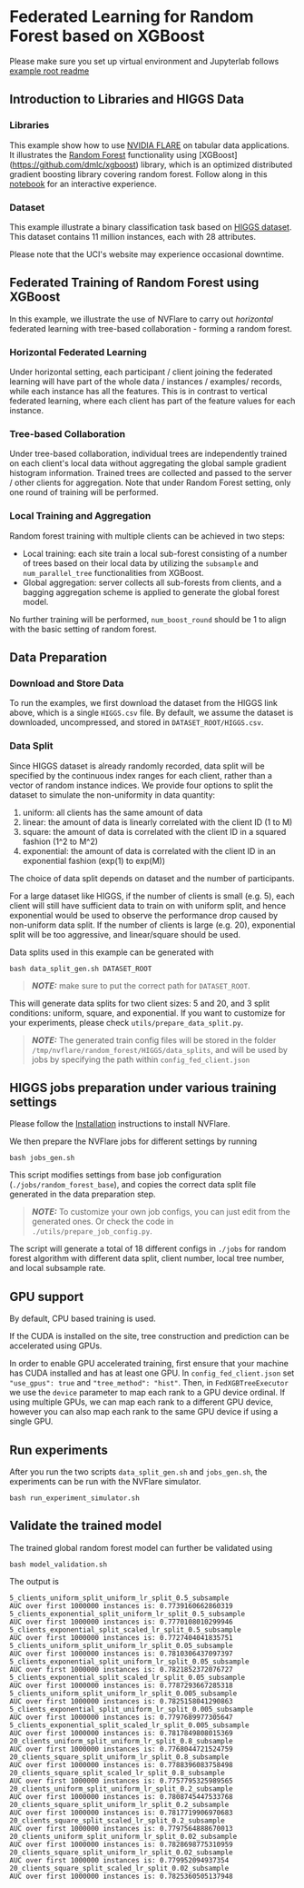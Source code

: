 # Federated Learning for Random Forest based on XGBoost 

Please make sure you set up virtual environment and Jupyterlab follows [example root readme](../../README.md)

## Introduction to Libraries and HIGGS Data

### Libraries
This example show how to use [NVIDIA FLARE](https://nvflare.readthedocs.io/en/main/index.html) on tabular data applications.
It illustrates the [Random Forest](https://xgboost.readthedocs.io/en/latest/tutorials/rf.html) functionality using [XGBoost] (https://github.com/dmlc/xgboost) library,
which is an optimized distributed gradient boosting library covering random forest.
Follow along in this [notebook](./random_forest.ipynb) for an interactive experience.

### Dataset
This example illustrate a binary classification task based on [HIGGS dataset](https://mlphysics.ics.uci.edu/data/higgs/).
This dataset contains 11 million instances, each with 28 attributes.

Please note that the UCI's website may experience occasional downtime.

## Federated Training of Random Forest using XGBoost
In this example, we illustrate the use of NVFlare to carry out *horizontal* federated learning with tree-based collaboration - forming a random forest.

### Horizontal Federated Learning
Under horizontal setting, each participant / client joining the federated learning will have part of the whole data / instances / examples/ records, while each instance has all the features.
This is in contrast to vertical federated learning, where each client has part of the feature values for each instance.

### Tree-based Collaboration
Under tree-based collaboration, individual trees are independently trained on each client's local data without aggregating the global sample gradient histogram information.
Trained trees are collected and passed to the server / other clients for aggregation. Note that under Random Forest setting, only one round of training will be performed.

### Local Training and Aggregation
Random forest training with multiple clients can be achieved in two steps:

- Local training: each site train a local sub-forest consisting of a number of trees based on their local data by utilizing the `subsample` and `num_parallel_tree` functionalities from XGBoost. 
- Global aggregation: server collects all sub-forests from clients, and a bagging aggregation scheme is applied to generate the global forest model.

No further training will be performed, `num_boost_round` should be 1 to align with the basic setting of random forest.


## Data Preparation
### Download and Store Data
To run the examples, we first download the dataset from the HIGGS link above, which is a single `HIGGS.csv` file.
By default, we assume the dataset is downloaded, uncompressed, and stored in `DATASET_ROOT/HIGGS.csv`.


### Data Split
Since HIGGS dataset is already randomly recorded,
data split will be specified by the continuous index ranges for each client,
rather than a vector of random instance indices.
We provide four options to split the dataset to simulate the non-uniformity in data quantity: 

1. uniform: all clients has the same amount of data 
2. linear: the amount of data is linearly correlated with the client ID (1 to M)
3. square: the amount of data is correlated with the client ID in a squared fashion (1^2 to M^2)
4. exponential: the amount of data is correlated with the client ID in an exponential fashion (exp(1) to exp(M))

The choice of data split depends on dataset and the number of participants.

For a large dataset like HIGGS, if the number of clients is small (e.g. 5),
each client will still have sufficient data to train on with uniform split,
and hence exponential would be used to observe the performance drop caused by non-uniform data split.
If the number of clients is large (e.g. 20), exponential split will be too aggressive, and linear/square should be used.

Data splits used in this example can be generated with
```
bash data_split_gen.sh DATASET_ROOT
```
> **_NOTE:_** make sure to put the correct path for `DATASET_ROOT`.

This will generate data splits for two client sizes: 5 and 20, and 3 split conditions: uniform, square, and exponential.
If you want to customize for your experiments, please check `utils/prepare_data_split.py`.

> **_NOTE:_** The generated train config files will be stored in the folder `/tmp/nvflare/random_forest/HIGGS/data_splits`,
> and will be used by jobs by specifying the path within `config_fed_client.json` 


## HIGGS jobs preparation under various training settings

Please follow the [Installation](../../getting_started/README.md) instructions to install NVFlare.

We then prepare the NVFlare jobs for different settings by running
```
bash jobs_gen.sh
```

This script modifies settings from base job configuration
(`./jobs/random_forest_base`),
and copies the correct data split file generated in the data preparation step.

> **_NOTE:_** To customize your own job configs, you can just edit from the generated ones.
> Or check the code in `./utils/prepare_job_config.py`.

The script will generate a total of 18 different configs in `./jobs` for random forest algorithm with different data split, client number, local tree number, and local subsample rate.

## GPU support
By default, CPU based training is used.

If the CUDA is installed on the site, tree construction and prediction can be
accelerated using GPUs.

In order to enable GPU accelerated training, first ensure that your machine has CUDA installed and has at least one GPU.
In `config_fed_client.json` set `"use_gpus": true` and  `"tree_method": "hist"`.
Then, in `FedXGBTreeExecutor` we use the `device` parameter to map each rank to a GPU device ordinal.
If using multiple GPUs, we can map each rank to a different GPU device, however you can also map each rank to the same GPU device if using a single GPU.

## Run experiments 
After you run the two scripts `data_split_gen.sh` and `jobs_gen.sh`, the experiments can be run with the NVFlare simulator.
```
bash run_experiment_simulator.sh
```

## Validate the trained model
The trained global random forest model can further be validated using
```
bash model_validation.sh 
```
The output is 
```
5_clients_uniform_split_uniform_lr_split_0.5_subsample
AUC over first 1000000 instances is: 0.7739160662860319
5_clients_exponential_split_uniform_lr_split_0.5_subsample
AUC over first 1000000 instances is: 0.7770108010299946
5_clients_exponential_split_scaled_lr_split_0.5_subsample
AUC over first 1000000 instances is: 0.7727404041835751
5_clients_uniform_split_uniform_lr_split_0.05_subsample
AUC over first 1000000 instances is: 0.7810306437097397
5_clients_exponential_split_uniform_lr_split_0.05_subsample
AUC over first 1000000 instances is: 0.7821852372076727
5_clients_exponential_split_scaled_lr_split_0.05_subsample
AUC over first 1000000 instances is: 0.7787293667285318
5_clients_uniform_split_uniform_lr_split_0.005_subsample
AUC over first 1000000 instances is: 0.7825158041290863
5_clients_exponential_split_uniform_lr_split_0.005_subsample
AUC over first 1000000 instances is: 0.7797689977305647
5_clients_exponential_split_scaled_lr_split_0.005_subsample
AUC over first 1000000 instances is: 0.7817849808015369
20_clients_uniform_split_uniform_lr_split_0.8_subsample
AUC over first 1000000 instances is: 0.7768044721524759
20_clients_square_split_uniform_lr_split_0.8_subsample
AUC over first 1000000 instances is: 0.7788396083758498
20_clients_square_split_scaled_lr_split_0.8_subsample
AUC over first 1000000 instances is: 0.7757795325989565
20_clients_uniform_split_uniform_lr_split_0.2_subsample
AUC over first 1000000 instances is: 0.7808745447533768
20_clients_square_split_uniform_lr_split_0.2_subsample
AUC over first 1000000 instances is: 0.7817719906970683
20_clients_square_split_scaled_lr_split_0.2_subsample
AUC over first 1000000 instances is: 0.7797564888670013
20_clients_uniform_split_uniform_lr_split_0.02_subsample
AUC over first 1000000 instances is: 0.7828698775310959
20_clients_square_split_uniform_lr_split_0.02_subsample
AUC over first 1000000 instances is: 0.779952094937354
20_clients_square_split_scaled_lr_split_0.02_subsample
AUC over first 1000000 instances is: 0.7825360505137948
```
